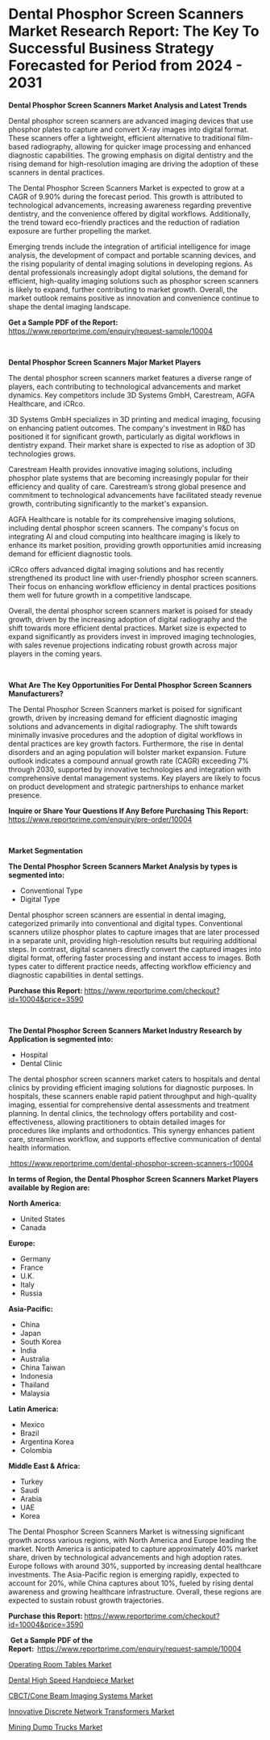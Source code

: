 <p><h1>Dental Phosphor Screen Scanners Market Research Report: The Key To Successful Business Strategy Forecasted for Period from 2024 - 2031</h1></p><p><strong>Dental Phosphor Screen Scanners Market Analysis and Latest Trends</strong></p>
<p><p>Dental phosphor screen scanners are advanced imaging devices that use phosphor plates to capture and convert X-ray images into digital format. These scanners offer a lightweight, efficient alternative to traditional film-based radiography, allowing for quicker image processing and enhanced diagnostic capabilities. The growing emphasis on digital dentistry and the rising demand for high-resolution imaging are driving the adoption of these scanners in dental practices.</p><p>The Dental Phosphor Screen Scanners Market is expected to grow at a CAGR of 9.90% during the forecast period. This growth is attributed to technological advancements, increasing awareness regarding preventive dentistry, and the convenience offered by digital workflows. Additionally, the trend toward eco-friendly practices and the reduction of radiation exposure are further propelling the market.</p><p>Emerging trends include the integration of artificial intelligence for image analysis, the development of compact and portable scanning devices, and the rising popularity of dental imaging solutions in developing regions. As dental professionals increasingly adopt digital solutions, the demand for efficient, high-quality imaging solutions such as phosphor screen scanners is likely to expand, further contributing to market growth. Overall, the market outlook remains positive as innovation and convenience continue to shape the dental imaging landscape.</p></p>
<p><strong>Get a Sample PDF of the Report:&nbsp;</strong> <a href="https://www.reportprime.com/enquiry/request-sample/10004">https://www.reportprime.com/enquiry/request-sample/10004</a></p>
<p>&nbsp;</p>
<p><strong>Dental Phosphor Screen Scanners Major Market Players</strong></p>
<p><p>The dental phosphor screen scanners market features a diverse range of players, each contributing to technological advancements and market dynamics. Key competitors include 3D Systems GmbH, Carestream, AGFA Healthcare, and iCRco.</p><p>3D Systems GmbH specializes in 3D printing and medical imaging, focusing on enhancing patient outcomes. The company's investment in R&D has positioned it for significant growth, particularly as digital workflows in dentistry expand. Their market share is expected to rise as adoption of 3D technologies grows.</p><p>Carestream Health provides innovative imaging solutions, including phosphor plate systems that are becoming increasingly popular for their efficiency and quality of care. Carestream’s strong global presence and commitment to technological advancements have facilitated steady revenue growth, contributing significantly to the market's expansion.</p><p>AGFA Healthcare is notable for its comprehensive imaging solutions, including dental phosphor screen scanners. The company's focus on integrating AI and cloud computing into healthcare imaging is likely to enhance its market position, providing growth opportunities amid increasing demand for efficient diagnostic tools.</p><p>iCRco offers advanced digital imaging solutions and has recently strengthened its product line with user-friendly phosphor screen scanners. Their focus on enhancing workflow efficiency in dental practices positions them well for future growth in a competitive landscape.</p><p>Overall, the dental phosphor screen scanners market is poised for steady growth, driven by the increasing adoption of digital radiography and the shift towards more efficient dental practices. Market size is expected to expand significantly as providers invest in improved imaging technologies, with sales revenue projections indicating robust growth across major players in the coming years.</p></p>
<p>&nbsp;</p>
<p><strong>What Are The Key Opportunities For Dental Phosphor Screen Scanners Manufacturers?</strong></p>
<p><p>The Dental Phosphor Screen Scanners market is poised for significant growth, driven by increasing demand for efficient diagnostic imaging solutions and advancements in digital radiography. The shift towards minimally invasive procedures and the adoption of digital workflows in dental practices are key growth factors. Furthermore, the rise in dental disorders and an aging population will bolster market expansion. Future outlook indicates a compound annual growth rate (CAGR) exceeding 7% through 2030, supported by innovative technologies and integration with comprehensive dental management systems. Key players are likely to focus on product development and strategic partnerships to enhance market presence.</p></p>
<p><strong>Inquire or Share Your Questions If Any Before Purchasing This Report:</strong> <a href="https://www.reportprime.com/enquiry/pre-order/10004">https://www.reportprime.com/enquiry/pre-order/10004</a></p>
<p>&nbsp;</p>
<p><strong>Market Segmentation</strong></p>
<p><strong>The Dental Phosphor Screen Scanners Market Analysis by types is segmented into:</strong></p>
<p><ul><li>Conventional Type</li><li>Digital Type</li></ul></p>
<p><p>Dental phosphor screen scanners are essential in dental imaging, categorized primarily into conventional and digital types. Conventional scanners utilize phosphor plates to capture images that are later processed in a separate unit, providing high-resolution results but requiring additional steps. In contrast, digital scanners directly convert the captured images into digital format, offering faster processing and instant access to images. Both types cater to different practice needs, affecting workflow efficiency and diagnostic capabilities in dental settings.</p></p>
<p><strong>Purchase this Report:&nbsp;</strong><a href="https://www.reportprime.com/checkout?id=10004&price=3590">https://www.reportprime.com/checkout?id=10004&price=3590</a></p>
<p>&nbsp;</p>
<p><strong>The Dental Phosphor Screen Scanners Market Industry Research by Application is segmented into:</strong></p>
<p><ul><li>Hospital</li><li>Dental Clinic</li></ul></p>
<p><p>The dental phosphor screen scanners market caters to hospitals and dental clinics by providing efficient imaging solutions for diagnostic purposes. In hospitals, these scanners enable rapid patient throughput and high-quality imaging, essential for comprehensive dental assessments and treatment planning. In dental clinics, the technology offers portability and cost-effectiveness, allowing practitioners to obtain detailed images for procedures like implants and orthodontics. This synergy enhances patient care, streamlines workflow, and supports effective communication of dental health information.</p></p>
<p><a href="https://www.reportprime.com/dental-phosphor-screen-scanners-r10004">&nbsp;https://www.reportprime.com/dental-phosphor-screen-scanners-r10004</a></p>
<p><strong>In terms of Region, the Dental Phosphor Screen Scanners Market Players available by Region are:</strong></p>
<p>
    <p> <strong> North America: </strong>
        <ul>
            <li>United States</li>
            <li>Canada</li>
        </ul>
        </p> 
    <p> <strong> Europe: </strong>
        <ul>
            <li>Germany</li>
            <li>France</li>
            <li>U.K.</li>
            <li>Italy</li>
            <li>Russia</li>
        </ul>
        </p> 
    <p> <strong> Asia-Pacific: </strong>
        <ul>
            <li>China</li>
            <li>Japan</li>
            <li>South Korea</li>
            <li>India</li>
            <li>Australia</li>
            <li>China Taiwan</li>
            <li>Indonesia</li>
            <li>Thailand</li>
            <li>Malaysia</li>
        </ul>
        </p> 
    <p> <strong> Latin America: </strong>
        <ul>
            <li>Mexico</li>
            <li>Brazil</li>
            <li>Argentina Korea</li>
            <li>Colombia</li>
        </ul>
        </p> 
    <p> <strong> Middle East & Africa: </strong>
        <ul>
            <li>Turkey</li>
            <li>Saudi</li>
            <li>Arabia</li>
            <li>UAE</li>
            <li>Korea</li>
        </ul>
    </p>
    </p>
<p><p>The Dental Phosphor Screen Scanners Market is witnessing significant growth across various regions, with North America and Europe leading the market. North America is anticipated to capture approximately 40% market share, driven by technological advancements and high adoption rates. Europe follows with around 30%, supported by increasing dental healthcare investments. The Asia-Pacific region is emerging rapidly, expected to account for 20%, while China captures about 10%, fueled by rising dental awareness and growing healthcare infrastructure. Overall, these regions are expected to sustain robust growth trajectories.</p></p>
<p><strong>Purchase this Report: </strong><a href="https://www.reportprime.com/checkout?id=10004&price=3590">https://www.reportprime.com/checkout?id=10004&price=3590</a></p>
<p>&nbsp;<strong>Get a Sample PDF of the Report:&nbsp;&nbsp;</strong><a href="https://www.reportprime.com/enquiry/request-sample/10004">https://www.reportprime.com/enquiry/request-sample/10004</a></p>
<p><strong></strong></p>
<p><p><a href="https://www.linkedin.com/pulse/exploring-operating-room-tables-market-dynamics-global-trends-4r0ff?trackingId=sr2txsR0SRi%2B0etxtdHxuQ%3D%3D">Operating Room Tables Market</a></p><p><a href="https://github.com/mharielmesa/Market-Research-Report-List-4/blob/main/dental-high-speed-handpiece-market.md">Dental High Speed Handpiece Market</a></p><p><a href="https://medium.com/@pippa.ball45457/the-cbct-cone-beam-imaging-systems-market-report-analyzes-important-operational-and-performance-013a35e13391">CBCT/Cone Beam Imaging Systems Market</a></p><p><a href="https://issuu.com/reportprime-2/docs/innovative-discrete-network-transfo_6802a492915651">Innovative Discrete Network Transformers Market</a></p><p><a href="https://www.linkedin.com/pulse/market-insights-global-mining-dump-trucks-forecast-innovation-9g8ee?trackingId=REfTaMFlSdGvV9Wczt%2B0Rw%3D%3D">Mining Dump Trucks Market</a></p></p>